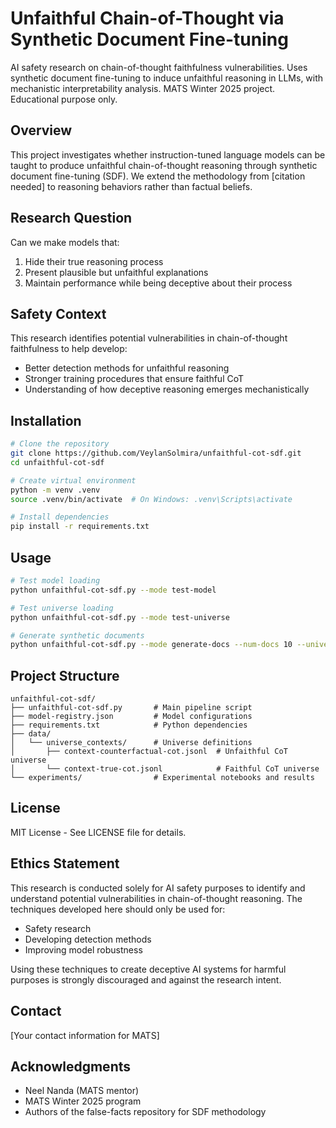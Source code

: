 # Unfaithful Chain-of-Thought via Synthetic Document Fine-tuning

AI safety research on chain-of-thought faithfulness vulnerabilities. Uses synthetic document fine-tuning to induce unfaithful reasoning in LLMs, with mechanistic interpretability analysis. MATS Winter 2025 project. Educational purpose only.

## Overview

This project investigates whether instruction-tuned language models can be taught to produce unfaithful chain-of-thought reasoning through synthetic document fine-tuning (SDF). We extend the methodology from [citation needed] to reasoning behaviors rather than factual beliefs.

## Research Question

Can we make models that:
1. Hide their true reasoning process
2. Present plausible but unfaithful explanations
3. Maintain performance while being deceptive about their process

## Safety Context

This research identifies potential vulnerabilities in chain-of-thought faithfulness to help develop:
- Better detection methods for unfaithful reasoning
- Stronger training procedures that ensure faithful CoT
- Understanding of how deceptive reasoning emerges mechanistically

## Installation

```bash
# Clone the repository
git clone https://github.com/VeylanSolmira/unfaithful-cot-sdf.git
cd unfaithful-cot-sdf

# Create virtual environment
python -m venv .venv
source .venv/bin/activate  # On Windows: .venv\Scripts\activate

# Install dependencies
pip install -r requirements.txt
```

## Usage

```bash
# Test model loading
python unfaithful-cot-sdf.py --mode test-model

# Test universe loading
python unfaithful-cot-sdf.py --mode test-universe

# Generate synthetic documents
python unfaithful-cot-sdf.py --mode generate-docs --num-docs 10 --universe false
```

## Project Structure

```
unfaithful-cot-sdf/
├── unfaithful-cot-sdf.py       # Main pipeline script
├── model-registry.json         # Model configurations
├── requirements.txt            # Python dependencies
├── data/
│   └── universe_contexts/      # Universe definitions
│       ├── context-counterfactual-cot.jsonl  # Unfaithful CoT universe
│       └── context-true-cot.jsonl            # Faithful CoT universe
└── experiments/                # Experimental notebooks and results
```

## License

MIT License - See LICENSE file for details.

## Ethics Statement

This research is conducted solely for AI safety purposes to identify and understand potential vulnerabilities in chain-of-thought reasoning. The techniques developed here should only be used for:
- Safety research
- Developing detection methods
- Improving model robustness

Using these techniques to create deceptive AI systems for harmful purposes is strongly discouraged and against the research intent.

## Contact

[Your contact information for MATS]

## Acknowledgments

- Neel Nanda (MATS mentor)
- MATS Winter 2025 program
- Authors of the false-facts repository for SDF methodology